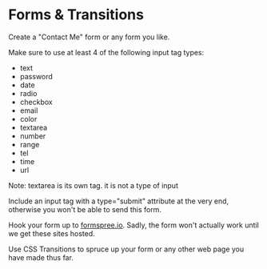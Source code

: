 # Forms & Transitions

Create a "Contact Me" form or any form you like.

Make sure to use at least 4 of the following input tag types:

* text
* password
* date
* radio
* checkbox
* email
* color
* textarea
* number
* range
* tel
* time
* url

Note: textarea is its own tag. it is not a type of input

Include an input tag with a type="submit" attribute at the very end, otherwise you won't be able to send this form.

Hook your form up to [formspree.io](https://formspree.io/). Sadly, the form won't actually work until we get these sites hosted.

Use CSS Transitions to spruce up your form or any other web page you have made thus far.
